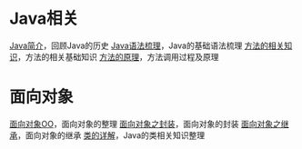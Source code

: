 # Java相关
[Java简介](language_evolution.md)，回顾Java的历史
[Java语法梳理](java_syntax.md)，Java的基础语法梳理
[方法的相关知识](function.md)，方法的相关基础知识
[方法的原理](function_theory.md)，方法调用过程及原理
# 面向对象
[面向对象OO](oo.md)，面向对象的整理
[面向对象之封装](oo_encapsulation.md)，面向对象的封装
[面向对象之继承](oo_inheritance.md)，面向对象的继承
[类的详解](oo_class.md)，Java的类相关知识整理